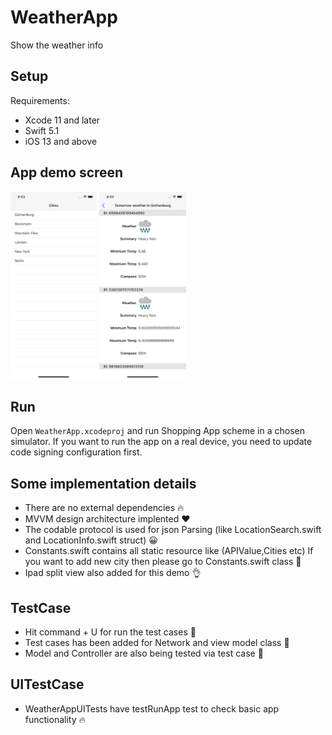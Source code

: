 # WeatherApp
Show the weather info 

## Setup
Requirements: 

- Xcode 11 and later
- Swift 5.1
- iOS 13 and above

## App demo screen

<img src="Simulator Screen Shot - iPhone 11 - 2020-11-29 at 16.53.20.png" height="300"> 
<img src="Simulator Screen Shot - iPhone 11 - 2020-11-29 at 16.53.36.png" height="300">

## Run

Open `WeatherApp.xcodeproj` and run Shopping App scheme in a chosen simulator. If you want to run the app on a real device, you need to update code signing configuration first.


## Some implementation details
- There are no external dependencies 🔥
- MVVM design architecture implented ❤️
- The codable protocol is used for json Parsing (like LocationSearch.swift and LocationInfo.swift struct) 😀
- Constants.swift contains all static resource like (APIValue,Cities etc) If you want to add new city then please go to Constants.swift class 🙂
- Ipad split view also added for this demo 👌

## TestCase
- Hit command + U for run the test cases 🚀
- Test cases has been added for Network and view model class 🚀
- Model and Controller are also being tested via test case 🚀


## UITestCase
- WeatherAppUITests have testRunApp test to check basic app functionality 🔥

